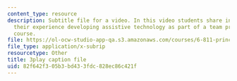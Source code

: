 ```yaml
---
content_type: resource
description: Subtitle file for a video. In this video students share insights about
  their experience developing assistive technology as part of a team project for the
  course.
file: https://ol-ocw-studio-app-qa.s3.amazonaws.com/courses/6-811-principles-and-practice-of-assistive-technology-fall-2014/82f642f305b3bd433fdc828ec86c421f_6Vea2rZOA3k.srt
file_type: application/x-subrip
resourcetype: Other
title: 3play caption file
uid: 82f642f3-05b3-bd43-3fdc-828ec86c421f
---
```

